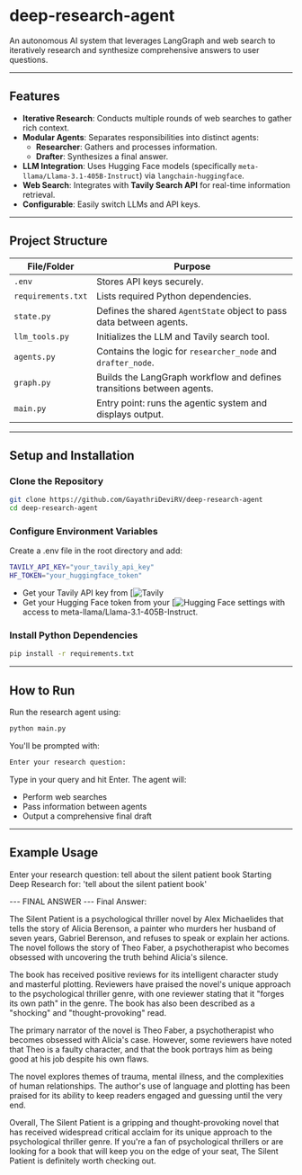 # deep-research-agent
An autonomous AI system that leverages LangGraph and web search to iteratively research and synthesize comprehensive answers to user questions.

---

## Features

- **Iterative Research**: Conducts multiple rounds of web searches to gather rich context.
- **Modular Agents**: Separates responsibilities into distinct agents:
  - **Researcher**: Gathers and processes information.
  - **Drafter**: Synthesizes a final answer.
- **LLM Integration**: Uses Hugging Face models (specifically `meta-llama/Llama-3.1-405B-Instruct`) via `langchain-huggingface`.
- **Web Search**: Integrates with **Tavily Search API** for real-time information retrieval.
- **Configurable**: Easily switch LLMs and API keys.

---

## Project Structure

| File/Folder       | Purpose |
|-------------------|---------|
| `.env`            | Stores API keys securely. |
| `requirements.txt`| Lists required Python dependencies. |
| `state.py`        | Defines the shared `AgentState` object to pass data between agents. |
| `llm_tools.py`    | Initializes the LLM and Tavily search tool. |
| `agents.py`       | Contains the logic for `researcher_node` and `drafter_node`. |
| `graph.py`        | Builds the LangGraph workflow and defines transitions between agents. |
| `main.py`         | Entry point: runs the agentic system and displays output. |

---

## Setup and Installation

### Clone the Repository

```bash
git clone https://github.com/GayathriDeviRV/deep-research-agent
cd deep-research-agent
```

### Configure Environment Variables

Create a .env file in the root directory and add:

```bash
TAVILY_API_KEY="your_tavily_api_key"
HF_TOKEN="your_huggingface_token"
```
- Get your Tavily API key from [![Tavily](https://www.tavily.com/)
- Get your Hugging Face token from your [![Hugging Face settings](https://huggingface.co/settings/tokens) with access to meta-llama/Llama-3.1-405B-Instruct.

### Install Python Dependencies

```bash
pip install -r requirements.txt
```

---

## How to Run

Run the research agent using:

```bash
python main.py
```

You'll be prompted with:

```bash
Enter your research question:
```
Type in your query and hit Enter. The agent will:
- Perform web searches
- Pass information between agents
- Output a comprehensive final draft

---

## Example Usage
Enter your research question: tell about the silent patient book
Starting Deep Research for: 'tell about the silent patient book'

--- FINAL ANSWER ---
Final Answer:

The Silent Patient is a psychological thriller novel by Alex Michaelides that tells the story of Alicia Berenson, a painter who murders her husband of seven years, Gabriel Berenson, and refuses to speak or explain her actions. The novel follows the story of Theo Faber, a psychotherapist who becomes obsessed with uncovering the truth behind Alicia's silence.

The book has received positive reviews for its intelligent character study and masterful plotting. Reviewers have praised the novel's unique approach to the psychological thriller genre, with one reviewer stating that it "forges its own path" in the genre. The book has also been described as a "shocking" and "thought-provoking" read.

The primary narrator of the novel is Theo Faber, a psychotherapist who becomes obsessed with Alicia's case. However, some reviewers have noted that Theo is a faulty character, and that the book portrays him as being good at his job despite his own flaws.

The novel explores themes of trauma, mental illness, and the complexities of human relationships. The author's use of language and plotting has been praised for its ability to keep readers engaged and guessing until the very end.

Overall, The Silent Patient is a gripping and thought-provoking novel that has received widespread critical acclaim for its unique approach to the psychological thriller genre. If you're a fan of psychological thrillers or are looking for a book that will keep you on the edge of your seat, The Silent Patient is definitely worth checking out.
